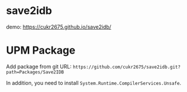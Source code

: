 # save2idb

demo: https://cukr2675.github.io/save2idb/

# UPM Package

Add package from git URL: `https://github.com/cukr2675/save2idb.git?path=Packages/Save2IDB`

In addition, you need to install `System.Runtime.CompilerServices.Unsafe`.
